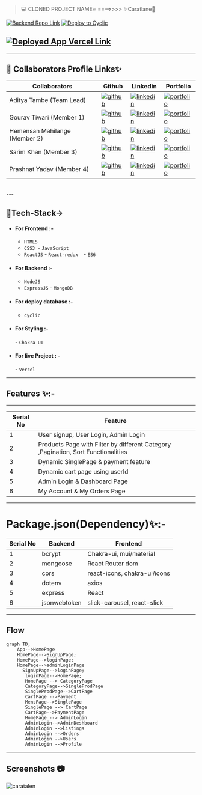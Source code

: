 > 💻 CLONED PROJECT NAME⭐ ====>>>> ✨Caratlane💫
> <br>

[![Backend Repo Link](https://img.shields.io/badge/Backend_Repo_Link-0A66C2?style=for-the-badge&logo=github&logoColor=#FF7139)](https://github.com/tambeaditya101/abounding-kittens-4324/tree/main/backend)
[![Deploy to Cyclic](https://img.shields.io/badge/Deployed_Cyclic_Link-0A66C2?style=for-the-badge&logo=ko-fi&logoColor=white)](https://courageous-cow-beret.cyclic.app)

## [![Deployed App Vercel Link](https://img.shields.io/badge/Deployed_App_Vercel_Link-000?style=for-the-badge&logo=ko-fi&logoColor=white)](https://caratlane.vercel.app/)

---

## 🔗 Collaborators Profile Links✨

| Collaborators                 | Github                                                                                                                                    | Linkedin                                                                                                                                                            | Portfolio                                                                                                                                     |
| ----------------------------- | ----------------------------------------------------------------------------------------------------------------------------------------- | ------------------------------------------------------------------------------------------------------------------------------------------------------------------- | --------------------------------------------------------------------------------------------------------------------------------------------- |
| Aditya Tambe (Team Lead)      | [![github](https://img.shields.io/badge/github-1DA1F2?style=for-the-badge&logo=github&logoColor=white)](https://github.com/tambeaditya101) | [![linkedin](https://img.shields.io/badge/linkedin-0A66C2?style=for-the-badge&logo=linkedin&logoColor=white)](https://www.linkedin.com/in/aditya-tambe-789b42249/)  | [![portfolio](https://img.shields.io/badge/my_portfolio-000?style=for-the-badge&logo=ko-fi&logoColor=white)](https://tambeaditya101.github.io/) |
| Gourav Tiwari (Member 1) | [![github](https://img.shields.io/badge/github-1DA1F2?style=for-the-badge&logo=github&logoColor=white)](https://github.com/gouravluv2code)   | [![linkedin](https://img.shields.io/badge/linkedin-0A66C2?style=for-the-badge&logo=linkedin&logoColor=white)](https://www.linkedin.com/in/gourav-tiwari-bb7223218/)        | [![portfolio](https://img.shields.io/badge/my_portfolio-000?style=for-the-badge&logo=ko-fi&logoColor=white)](https://gouravluv2code.github.io/)  |
| Hemensan Mahilange (Member 2)      | [![github](https://img.shields.io/badge/github-1DA1F2?style=for-the-badge&logo=github&logoColor=white)](https://github.com/9802HEMENSAN)      | [![linkedin](https://img.shields.io/badge/linkedin-0A66C2?style=for-the-badge&logo=linkedin&logoColor=white)](https://www.linkedin.com/in/hemensan-mahilange-4a9499242/) | [![portfolio](https://img.shields.io/badge/my_portfolio-000?style=for-the-badge&logo=ko-fi&logoColor=white)](https://9802hemensan.github.io/)     |
| Sarim Khan (Member 3)      | [![github](https://img.shields.io/badge/github-1DA1F2?style=for-the-badge&logo=github&logoColor=white)](https://github.com/sarimkhan208)   | [![linkedin](https://img.shields.io/badge/linkedin-0A66C2?style=for-the-badge&logo=linkedin&logoColor=white)](https://www.linkedin.com/in/sarim-khan-40a446233/) | [![portfolio](https://img.shields.io/badge/my_portfolio-000?style=for-the-badge&logo=ko-fi&logoColor=white)]( https://sarimkhan208.github.io/)  |
| Prashnat Yadav (Member 4)       | [![github](https://img.shields.io/badge/github-1DA1F2?style=for-the-badge&logo=github&logoColor=white)](https://github.com/PrashantGIT7388)    | [![linkedin](https://img.shields.io/badge/linkedin-0A66C2?style=for-the-badge&logo=linkedin&logoColor=white)](https://www.linkedin.com/in/prashant-yadav-694230240/)  | [![portfolio](https://img.shields.io/badge/my_portfolio-000?style=for-the-badge&logo=ko-fi&logoColor=white)]( https://prashantgit7388.github.io/)   |

<br>
---

## 💫Tech-Stack->

- #### For Frontend :-

  - `HTML5`
  - `CSS3`
     - `JavaScript `
  - `ReactJS`
     - `React-redux `
     - `ES6 `

- #### For Backend :-

  - `NodeJS`
  - `ExpressJS`
    - `MongoDB `

- #### For deploy database :-

  - `cyclic `

- #### For Styling :-

  - `Chakra UI `

- #### For live Project : -
  - `Vercel`

 
---

## Features ✨:-

---

| Serial No | Feature                                                                           |
| --------- | --------------------------------------------------------------------------------- |
| 1         | User signup, User Login, Admin Login                                              |
| 2         | Products Page with Filter by different Category ,Pagination, Sort Functionalities |
| 3         | Dynamic SinglePage & payment feature                                              |
| 4         | Dynamic cart page using userId                                                    |
| 5         | Admin Login & Dashboard Page                                                      |
| 6         | My Account & My Orders Page                                                       |

---

# Package.json(Dependency)✨:-

| Serial No | Backend      | Frontend                     |
| --------- | ------------ | ---------------------------- |
| 1         | bcrypt       | Chakra-ui, mui/material      |
| 2         | mongoose     | React Router dom             |
| 3         | cors         | react-icons, chakra-ui/icons |
| 4         | dotenv       | axios                        |
| 5         | express      | React                        |
| 6         | jsonwebtoken | slick-carousel, react-slick  |

---

## Flow

```mermaid
graph TD;
    App-->HomePage
    HomePage-->SignUpPage;
    HomePage-->loginPage;
    HomePage-->adminLoginPage
      SignUpPage-->loginPage;
       loginPage-->HomePage;
       HomePage --> CategoryPage
       CategoryPage-->SingleProdPage
       SingleProdPage-->CartPage
       CartPage -->Payment
       MensPage-->SinglePage
       SinglePage --> CartPage
       CartPage-->PaymentPage
       HomePage --> AdminLogin
       AdminLogin-->AdminDeshboard
       AdminLogin -->Listings
       AdminLogin -->Orders
       AdminLogin -->Users
       AdminLogin -->Profile

```

---

## Screenshots 📷
 ![caratalen](https://github.com/9802HEMENSAN/CaretLane-clone/assets/111531676/9d97532f-d905-4373-825c-7964f45c93b0)


